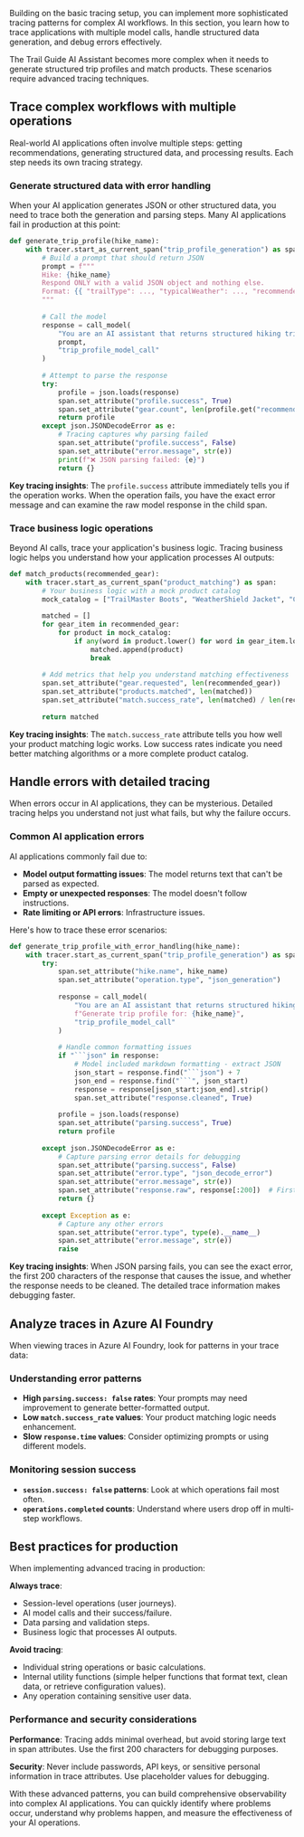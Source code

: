 Building on the basic tracing setup, you can implement more sophisticated tracing patterns for complex AI workflows. In this section, you learn how to trace applications with multiple model calls, handle structured data generation, and debug errors effectively.

The Trail Guide AI Assistant becomes more complex when it needs to generate structured trip profiles and match products. These scenarios require advanced tracing techniques.

## Trace complex workflows with multiple operations

Real-world AI applications often involve multiple steps: getting recommendations, generating structured data, and processing results. Each step needs its own tracing strategy.

### Generate structured data with error handling

When your AI application generates JSON or other structured data, you need to trace both the generation and parsing steps. Many AI applications fail in production at this point:

```python
def generate_trip_profile(hike_name):
    with tracer.start_as_current_span("trip_profile_generation") as span:
        # Build a prompt that should return JSON
        prompt = f"""
        Hike: {hike_name}
        Respond ONLY with a valid JSON object and nothing else.
        Format: {{ "trailType": ..., "typicalWeather": ..., "recommendedGear": [ ... ] }}
        """
        
        # Call the model
        response = call_model(
            "You are an AI assistant that returns structured hiking trip data in JSON format.",
            prompt,
            "trip_profile_model_call"
        )
        
        # Attempt to parse the response
        try:
            profile = json.loads(response)
            span.set_attribute("profile.success", True)
            span.set_attribute("gear.count", len(profile.get("recommendedGear", [])))
            return profile
        except json.JSONDecodeError as e:
            # Tracing captures why parsing failed
            span.set_attribute("profile.success", False)
            span.set_attribute("error.message", str(e))
            print(f"❌ JSON parsing failed: {e}")
            return {}
```

**Key tracing insights**: The `profile.success` attribute immediately tells you if the operation works. When the operation fails, you have the exact error message and can examine the raw model response in the child span.

### Trace business logic operations

Beyond AI calls, trace your application's business logic. Tracing business logic helps you understand how your application processes AI outputs:

```python
def match_products(recommended_gear):
    with tracer.start_as_current_span("product_matching") as span:
        # Your business logic with a mock product catalog
        mock_catalog = ["TrailMaster Boots", "WeatherShield Jacket", "ComfortPack Daypack"]
        
        matched = []
        for gear_item in recommended_gear:
            for product in mock_catalog:
                if any(word in product.lower() for word in gear_item.lower().split()):
                    matched.append(product)
                    break
        
        # Add metrics that help you understand matching effectiveness
        span.set_attribute("gear.requested", len(recommended_gear))
        span.set_attribute("products.matched", len(matched))
        span.set_attribute("match.success_rate", len(matched) / len(recommended_gear) if recommended_gear else 0)
        
        return matched
```

**Key tracing insights**: The `match.success_rate` attribute tells you how well your product matching logic works. Low success rates indicate you need better matching algorithms or a more complete product catalog.

## Handle errors with detailed tracing

When errors occur in AI applications, they can be mysterious. Detailed tracing helps you understand not just what fails, but why the failure occurs.

### Common AI application errors

AI applications commonly fail due to:

- **Model output formatting issues**: The model returns text that can't be parsed as expected.
- **Empty or unexpected responses**: The model doesn't follow instructions.
- **Rate limiting or API errors**: Infrastructure issues.

Here's how to trace these error scenarios:

```python
def generate_trip_profile_with_error_handling(hike_name):
    with tracer.start_as_current_span("trip_profile_generation") as span:
        try:
            span.set_attribute("hike.name", hike_name)
            span.set_attribute("operation.type", "json_generation")
            
            response = call_model(
                "You are an AI assistant that returns structured hiking trip data in JSON format.",
                f"Generate trip profile for: {hike_name}",
                "trip_profile_model_call"
            )
            
            # Handle common formatting issues
            if "```json" in response:
                # Model included markdown formatting - extract JSON
                json_start = response.find("```json") + 7
                json_end = response.find("```", json_start)
                response = response[json_start:json_end].strip()
                span.set_attribute("response.cleaned", True)
            
            profile = json.loads(response)
            span.set_attribute("parsing.success", True)
            return profile
            
        except json.JSONDecodeError as e:
            # Capture parsing error details for debugging
            span.set_attribute("parsing.success", False)
            span.set_attribute("error.type", "json_decode_error")
            span.set_attribute("error.message", str(e))
            span.set_attribute("response.raw", response[:200])  # First 200 chars for debugging
            return {}
            
        except Exception as e:
            # Capture any other errors
            span.set_attribute("error.type", type(e).__name__)
            span.set_attribute("error.message", str(e))
            raise
```

**Key tracing insights**: When JSON parsing fails, you can see the exact error, the first 200 characters of the response that causes the issue, and whether the response needs to be cleaned. The detailed trace information makes debugging faster.

## Analyze traces in Azure AI Foundry

When viewing traces in Azure AI Foundry, look for patterns in your trace data:

### Understanding error patterns

- **High `parsing.success: false` rates**: Your prompts may need improvement to generate better-formatted output.
- **Low `match.success_rate` values**: Your product matching logic needs enhancement.
- **Slow `response.time` values**: Consider optimizing prompts or using different models.

### Monitoring session success

- **`session.success: false` patterns**: Look at which operations fail most often.
- **`operations.completed` counts**: Understand where users drop off in multi-step workflows.

## Best practices for production

When implementing advanced tracing in production:

**Always trace**:

- Session-level operations (user journeys).
- AI model calls and their success/failure.
- Data parsing and validation steps.
- Business logic that processes AI outputs.

**Avoid tracing**:

- Individual string operations or basic calculations.
- Internal utility functions (simple helper functions that format text, clean data, or retrieve configuration values).
- Any operation containing sensitive user data.

### Performance and security considerations

**Performance**: Tracing adds minimal overhead, but avoid storing large text in span attributes. Use the first 200 characters for debugging purposes.

**Security**: Never include passwords, API keys, or sensitive personal information in trace attributes. Use placeholder values for debugging.

With these advanced patterns, you can build comprehensive observability into complex AI applications. You can quickly identify where problems occur, understand why problems happen, and measure the effectiveness of your AI operations.
